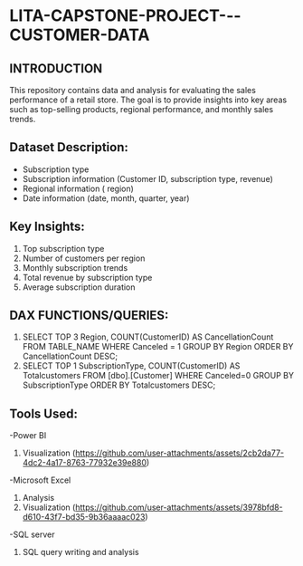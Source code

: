 # LITA-CAPSTONE-PROJECT---CUSTOMER-DATA

## INTRODUCTION
This repository contains data and analysis for evaluating the sales performance of a retail store. The goal is to provide insights into key areas such as top-selling products, regional performance, and monthly sales trends.

## Dataset Description:

- Subscription type
- Subscription information (Customer ID, subscription type, revenue)
- Regional information ( region)
- Date information (date, month, quarter, year)

## Key Insights:

1. Top subscription type
2. Number of customers per region
3. Monthly subscription trends
4. Total revenue by subscription type
5. Average subscription duration


## DAX FUNCTIONS/QUERIES:
1. SELECT TOP 3 
  Region,
  COUNT(CustomerID) AS
   CancellationCount
  FROM 
  TABLE_NAME
  WHERE 
  Canceled = 1
  GROUP BY 
  Region
  ORDER BY 
  CancellationCount DESC;
2. SELECT TOP 1
SubscriptionType,
COUNT(CustomerID) AS Totalcustomers
FROM
[dbo].[Customer]
WHERE 
Canceled=0
GROUP BY
SubscriptionType
ORDER BY 
Totalcustomers DESC;


## Tools Used:
 -Power BI
 1. Visualization
 (https://github.com/user-attachments/assets/2cb2da77-4dc2-4a17-8763-77932e39e880)

 -Microsoft Excel
1. Analysis
2. Visualization
(https://github.com/user-attachments/assets/3978bfd8-d610-43f7-bd35-9b36aaaac023)

 -SQL server
1. SQL query writing and analysis 
